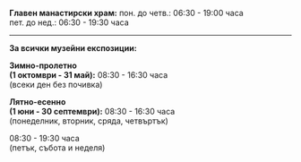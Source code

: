 **Главен манастирски храм:**
пон. до четв.: 06:30 - 19:00 часа<br>
пет. до нед.: 06:30 - 19:30 часа

---

**За всички музейни експозиции:**

**Зимно-пролетно<br>(1 октомври - 31 май):**
08:30 - 16:30 часа<br>
(всеки ден без почивка)

**Лятно-есенно<br>(1 юни - 30 септември):**
08:30 - 16:30 часа<br>
(понеделник, вторник, сряда, четвъртък)

08:30 - 19:30 часа<br>
(петък, събота и неделя)
